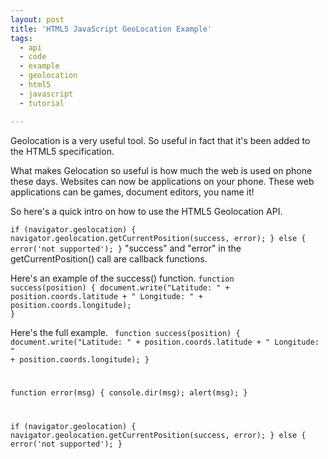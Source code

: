 ```yaml
---
layout: post
title: 'HTML5 JavaScript GeoLocation Example'
tags:
  - api
  - code
  - example
  - geolocation
  - html5
  - javascript
  - tutorial

---
```


Geolocation is a very useful tool. So useful in fact that it's been added to the HTML5 specification.

What makes Gelocation so useful is how much the web is used on phone these days. Websites can now be applications on your phone. These web applications can be games, document editors, you name it!

So here's a quick intro on how to use the HTML5 Geolocation API.

<code>if (navigator.geolocation) {
  navigator.geolocation.getCurrentPosition(success, error);
} else {
  error('not supported');
}</code>
"success" and "error" in the getCurrentPosition() call are callback functions.

Here's an example of the success() function.
<code>function success(position) {
   document.write("Latitude: " + position.coords.latitude + " Longitude: " +     position.coords.longitude);
}</code>


Here's the full example.
<code>
function success(position) {
    document.write("Latitude: " + position.coords.latitude + " Longitude: " + position.coords.longitude);
}

function error(msg) {
    console.dir(msg);
    alert(msg);
}

if (navigator.geolocation) {
    navigator.geolocation.getCurrentPosition(success, error);
} else {
    error('not supported');
}
</code>
